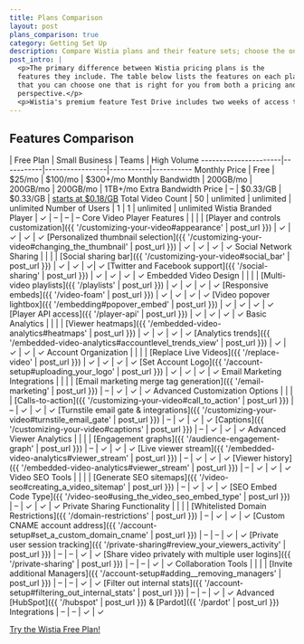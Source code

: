 ```yaml
---
title: Plans Comparison
layout: post
plans_comparison: true
category: Getting Set Up
description: Compare Wistia plans and their feature sets; choose the one that is right for you on the plans comparison page.
post_intro: |
  <p>The primary difference between Wistia pricing plans is the
  features they include. The table below lists the features on each plan, so
  that you can choose one that is right for you from both a pricing and value
  perspective.</p>
  <p>Wistia's premium feature Test Drive includes two weeks of access to <em>nearly</em> all the features listed below, with just a small handful of exceptions: Domain Restriction, IP Filtering, and CNAME-ing your account URL. Disabling those features after they're turned on would be pretty hairy, but they work just like you'd expect!</p>
---
```


## Features Comparison

  | Free Plan | Small Business  | Teams     | High Volume
----------------------|-----------|-----------------|-----------|-----------
Monthly Price         | Free      | $25/mo          | $100/mo   | $300+/mo
Monthly Bandwidth     | 200GB/mo   | 200GB/mo        | 200GB/mo  | 1TB+/mo
Extra Bandwidth Price | &#8211;  | $0.33/GB        | $0.33/GB  | [starts at $0.18/GB](http://wistia.com/pricing/highvolume)
Total Video Count     | 50 | unlimited       | unlimited | unlimited
Number of Users       | 1 | 1 | unlimited | unlimited
Wistia Branded Player  | &#10003; | &#8211;         | &#8211;   | &#8211;
<span class='category'>Core Video Player Features</span> |    |   |   |
[Player and controls customization]({{ '/customizing-your-video#appearance' | post_url }}) | &#10003; | &#10003; | &#10003; | &#10003;
[Personalized thumbnail selection]({{ '/customizing-your-video#changing_the_thumbnail' | post_url }})  | &#10003; | &#10003; | &#10003; | &#10003;
<span class='category'>Social Network Sharing</span> |    |   |   |
[Social sharing bar]({{ '/customizing-your-video#social_bar' | post_url }}) | &#10003; | &#10003; | &#10003;| &#10003;
[Twitter and Facebook support]({{ '/social-sharing' | post_url }})  | &#10003;   | &#10003;  | &#10003; | &#10003;
<span class='category'>Embedded Video Design</span> |  |  |  |
[Multi-video playlists]({{ '/playlists' | post_url }}) | &#10003; | &#10003; | &#10003; | &#10003;
[Responsive embeds]({{ '/video-foam' | post_url }}) | &#10003; | &#10003; | &#10003; | &#10003;
[Video popover lightbox]({{ '/embedding#popover_embed' | post_url }}) | &#10003; | &#10003; | &#10003; | &#10003;
[Player API access]({{ '/player-api' | post_url }}) | &#10003; | &#10003; | &#10003; | &#10003;
<span class='category'>Basic Analytics</span> |   |   |   |
[Viewer heatmaps]({{ '/embedded-video-analytics#heatmaps' | post_url }})  | &#10003;  | &#10003;  | &#10003;  | &#10003;
[Analytics trends]({{ '/embedded-video-analytics#accountlevel_trends_view' | post_url }})  | &#10003; | &#10003; | &#10003; | &#10003;
<span class='category'>Account Organization<span class='category'>  |   |   |   |
[Replace Live Videos]({{ '/replace-video' | post_url }}) | &#10003; | &#10003; | &#10003; | &#10003;
[Set Account Logo]({{ '/account-setup#uploading_your_logo' | post_url }})  | &#10003; | &#10003; | &#10003; | &#10003;
<span class='category'>Email Marketing Integrations</span>  |  |  |  |
[Email marketing merge tag generation]({{ '/email-marketing' | post_url }})  | &#8211; | &#10003; | &#10003; | &#10003;
<span class='category'>Advanced Customization Options</span>  |  |  |  |
[Calls-to-action]({{ '/customizing-your-video#call_to_action' | post_url }}) | &#8211; | &#10003; | &#10003; | &#10003;
[Turnstile email gate & integrations]({{ '/customizing-your-video#turnstile_email_gate' | post_url }})  | &#8211; | &#10003; | &#10003; | &#10003;
[Captions]({{ '/customizing-your-video#captions' | post_url }})  | &#8211; | &#10003; | &#10003; | &#10003;
<span class='category'>Advanced Viewer Analytics</span>  |  |  |  |
[Engagement graphs]({{ '/audience-engagement-graph' | post_url }}) | &#8211; | &#10003; | &#10003; | &#10003;
[Live viewer stream]({{ '/embedded-video-analytics#viewer_stream' | post_url }})  | &#8211; | &#10003; | &#10003; | &#10003;
[Viewer history]({{ '/embedded-video-analytics#viewer_stream' | post_url }})  | &#8211; | &#10003; | &#10003; | &#10003;
<span class='category'>Video SEO Tools</span>  |  |  |  |
[Generate SEO sitemaps]({{ '/video-seo#creating_a_video_sitemap' | post_url }}) | &#8211; | &#10003; | &#10003; | &#10003;
[SEO Embed Code Type]({{ '/video-seo#using_the_video_seo_embed_type' | post_url }}) | &#8211; | &#10003; | &#10003; | &#10003;
<span class='category'>Private Sharing Functionality</span>  |  |  |  |
[Whitelisted Domain Restrictions]({{ '/domain-restrictions' | post_url }}) | &#8211; | &#10003; | &#10003; | &#10003;
[Custom CNAME account address]({{ '/account-setup#set_a_custom_domain_cname' | post_url }})  | &#8211; | &#8211; | &#10003; | &#10003;
[Private user session tracking]({{ '/private-sharing#review_your_viewers_activity' | post_url }}) | &#8211; | &#8211; | &#10003; | &#10003;
[Share video privately with multiple user logins]({{ '/private-sharing' | post_url }}) | &#8211; | &#8211; | &#10003; | &#10003;
<span class='category'>Collaboration Tools</span>  |  |  |  |
[Invite additional Managers]({{ '/account-setup#adding__removing_managers' | post_url }})  | &#8211; | &#8211; | &#10003; | &#10003;
[Filter out internal stats]({{ '/account-setup#filtering_out_internal_stats' | post_url }}) | &#8211; | &#8211; | &#10003; | &#10003;
Advanced [HubSpot]({{ '/hubspot' | post_url }}) & [Pardot]({{ '/pardot' | post_url }}) Integrations  | &#8211; | &#8211; | &#10003; | &#10003;



<a class='button' href='http://wistia.com/free/new'>Try the Wistia Free Plan!</a>

<script type="text/javascript">
var ebSession = '5254235432543252345';
var ebRand = Math.random()+'';
ebRand = ebRand * 1000000;
//<![CDATA[ 
document.write('<scr'+'ipt src="//bs.serving-sys.com/Serving/ActivityServer.bs?cn=as&amp;ActivityID=541308&amp;rnd=' + ebRand + '&amp;Session='+ebSession+'"></scr' + 'ipt>');
//]]>
</script>
<noscript>
<img width="1" height="1" style="border:0" src="//bs.serving-sys.com/Serving/ActivityServer.bs?cn=as&amp;ActivityID=541308&amp;Session=5254235432543252345&amp;ns=1"/>
</noscript>
